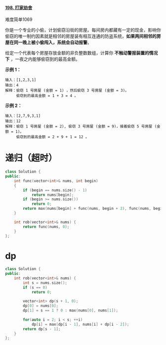 #### [198. 打家劫舍](https://leetcode-cn.com/problems/house-robber/)

难度简单1069

你是一个专业的小偷，计划偷窃沿街的房屋。每间房内都藏有一定的现金，影响你偷窃的唯一制约因素就是相邻的房屋装有相互连通的防盗系统，**如果两间相邻的房屋在同一晚上被小偷闯入，系统会自动报警**。

给定一个代表每个房屋存放金额的非负整数数组，计算你 **不触动警报装置的情况下** ，一夜之内能够偷窃到的最高金额。

 

**示例 1：**

```
输入：[1,2,3,1]
输出：4
解释：偷窃 1 号房屋 (金额 = 1) ，然后偷窃 3 号房屋 (金额 = 3)。
     偷窃到的最高金额 = 1 + 3 = 4 。
```

**示例 2：**

```
输入：[2,7,9,3,1]
输出：12
解释：偷窃 1 号房屋 (金额 = 2), 偷窃 3 号房屋 (金额 = 9)，接着偷窃 5 号房屋 (金额 = 1)。
     偷窃到的最高金额 = 2 + 9 + 1 = 12 。
```





# 递归（超时）

```c++
class Solution {
public:
    int func(vector<int>& nums, int begin)
    {
        if (begin == nums.size() - 1)
            return nums[begin];
        if (begin >= nums.size())
            return 0;
        return max(nums[begin] + func(nums, begin + 2), func(nums, begin + 1));
    }

    int rob(vector<int>& nums) {
        return func(nums, 0);
    }
};
```



# dp

```c++
class Solution {
public:
    int rob(vector<int>& nums) {
        int s = nums.size();
        if (s == 0)
            return 0;
      
        vector<int> dp(s + 1, 0);
        dp[0] = nums[0];
        dp[1] = s == 1 ? 0 : max(nums[0], nums[1]);
      
        for(auto i = 2; i < s; ++i)
            dp[i] = max(dp[i - 1], nums[i] + dp[i - 2]);
        return dp[s - 1];
    }
};
```

